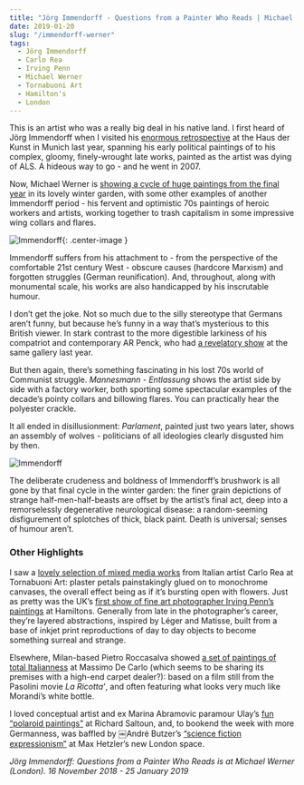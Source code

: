 ```yaml
---
title: "Jörg Immendorff - Questions from a Painter Who Reads | Michael Werner"
date: 2019-01-20
slug: "/immendorff-werner"
tags:
  - Jörg Immendorff
  - Carlo Rea
  - Irving Penn
  - Michael Werner
  - Tornabuoni Art
  - Hamilton's
  - London
---
```


This is an artist who was a really big deal in his native land. I first heard of Jörg Immendorff when I visited his [enormous retrospective](https://hausderkunst.de/en/exhibitions/joerg-immendorff) at the Haus der Kunst in Munich last year, spanning his early political paintings of to his complex, gloomy, finely-wrought late works, painted as the artist was dying of ALS. A hideous way to go - and he went in 2007.

Now, Michael Werner is [showing a cycle of huge paintings from the final year](http://michaelwerner.com/exhibition/5497/information) in its lovely winter garden, with some other examples of another Immendorff period - his fervent and optimistic 70s paintings of heroic workers and artists, working together to trash capitalism in some impressive wing collars and flares.

![Immendorff](/immendorff-werner-1.jpg){: .center-image }

Immendorff suffers from his attachment to - from the perspective of the comfortable 21st century West - obscure causes (hardcore Marxism) and forgotten struggles (German reunification). And, throughout, along with monumental scale, his works are also handicapped by his inscrutable humour.

I don’t get the joke. Not so much due to the silly stereotype that Germans aren’t funny, but because he’s funny in a way that’s mysterious to this British viewer. In stark contrast to the more digestible larkiness of his compatriot and contemporary AR Penck, who had [a revelatory show](http://michaelwerner.com/artist/a-r-penck/exhibition/2018/information) at the same gallery last year.

But then again, there’s something fascinating in his lost 70s world of Communist struggle. *Mannesmann - Entlassung* shows the artist side by side with a factory worker, both sporting some spectacular examples of the decade’s pointy collars and billowing flares. You can practically hear the polyester crackle.

It all ended in disillusionment: *Parlament*, painted just two years later, shows an assembly of wolves - politicians of all ideologies clearly disgusted him by then.

![Immendorff](/immendorff-werner-2.jpg)

The deliberate crudeness and boldness of Immendorff’s brushwork is all gone by that final cycle in the winter garden: the finer grain depictions of strange half-men-half-beasts are offset by the artist’s final act, deep into a remorselessly degenerative neurological disease: a random-seeming disfigurement of splotches of thick, black paint. Death is universal; senses of humour aren’t.

### Other Highlights

I saw a [lovely selection of mixed media works](http://www.tornabuoniart.com/carlo-rea-forms-and-harmonies.html) from Italian artist Carlo Rea at Tornabuoni Art: plaster petals painstakingly glued on to monochrome canvases, the overall effect being as if it’s bursting open with flowers. Just as pretty was the UK’s [first show of fine art photographer Irving Penn’s paintings](https://www.hamiltonsgallery.com/exhibitions/123_irving-penn_paintings/works/) at Hamiltons. Generally from late in the photographer’s career, they’re layered abstractions, inspired by Léger and Matisse, built from a base of inkjet print reproductions of day to day objects to become something surreal and strange.

Elsewhere, Milan-based Pietro Roccasalva showed [a set of paintings of total Italianness](http://www.massimodecarlo.com/exhibitions/view/12096?&lang=eng) at Massimo De Carlo (which seems to be sharing its premises with a high-end carpet dealer?): based on a film still from the Pasolini movie *La Ricotta’*, and often featuring what looks very much like Morandi’s white bottle.

I loved conceptual artist and ex Marina Abramovic paramour Ulay’s [fun “polaroid paintings”](https://www.richardsaltoun.com/exhibitions/67/overview/) at Richard Saltoun, and, to bookend the week with more Germanness, was baffled by ￼André Butzer’s [“science fiction expressionism”](https://www.maxhetzler.com/exhibitions/andre-butzer-1-eis-bitte-1999-2018/press-en/) at Max Hetzler’s new London space.

*Jörg Immendorff: Questions from a Painter Who Reads is at Michael Werner (London). 16 November 2018 - 25 January 2019*
